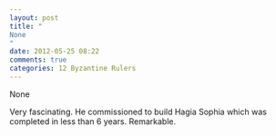 ```yaml
---
layout: post
title: "
None
"
date: 2012-05-25 08:22
comments: true
categories: 12 Byzantine Rulers
---
```


None


Very fascinating. He commissioned to build Hagia Sophia which was completed in less than 6 years. Remarkable.

